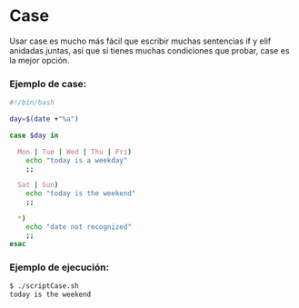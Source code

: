 # Case

Usar case es mucho más fácil que escribir muchas sentencias if y elif anidadas juntas, así que si tienes muchas condiciones que probar, case es la mejor opción.

### Ejemplo de case:

```bash
#!/bin/bash

day=$(date +"%a")

case $day in 

  Mon | Tue | Wed | Thu | Fri)
    echo "today is a weekday"
    ;;

  Sat | Sun) 
    echo "today is the weekend"
    ;;

  *)
    echo "date not recognized"
    ;; 
esac
```

### Ejemplo de ejecución:

```bash
$ ./scriptCase.sh 
today is the weekend
```
